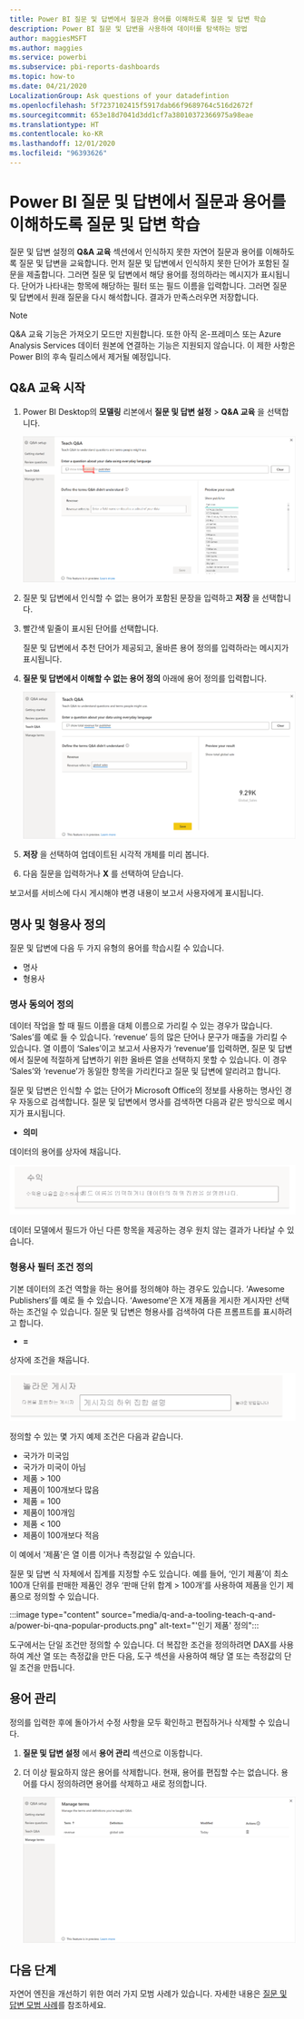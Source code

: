 ```yaml
---
title: Power BI 질문 및 답변에서 질문과 용어를 이해하도록 질문 및 답변 학습
description: Power BI 질문 및 답변을 사용하여 데이터를 탐색하는 방법
author: maggiesMSFT
ms.author: maggies
ms.service: powerbi
ms.subservice: pbi-reports-dashboards
ms.topic: how-to
ms.date: 04/21/2020
LocalizationGroup: Ask questions of your datadefintion
ms.openlocfilehash: 5f7237102415f5917dab66f9689764c516d2672f
ms.sourcegitcommit: 653e18d7041d3dd1cf7a38010372366975a98eae
ms.translationtype: HT
ms.contentlocale: ko-KR
ms.lasthandoff: 12/01/2020
ms.locfileid: "96393626"
---
```

# <a name="teach-qa-to-understand-questions-and-terms-in-power-bi-qa"></a>Power BI 질문 및 답변에서 질문과 용어를 이해하도록 질문 및 답변 학습

질문 및 답변 설정의 **Q&A 교육** 섹션에서 인식하지 못한 자연어 질문과 용어를 이해하도록 질문 및 답변을 교육합니다. 먼저 질문 및 답변에서 인식하지 못한 단어가 포함된 질문을 제출합니다. 그러면 질문 및 답변에서 해당 용어를 정의하라는 메시지가 표시됩니다. 단어가 나타내는 항목에 해당하는 필터 또는 필드 이름을 입력합니다. 그러면 질문 및 답변에서 원래 질문을 다시 해석합니다. 결과가 만족스러우면 저장합니다.

> [!NOTE]
> Q&A 교육 기능은 가져오기 모드만 지원합니다. 또한 아직 온-프레미스 또는 Azure Analysis Services 데이터 원본에 연결하는 기능은 지원되지 않습니다. 이 제한 사항은 Power BI의 후속 릴리스에서 제거될 예정입니다.

## <a name="start-to-teach-qa"></a>Q&A 교육 시작

1. Power BI Desktop의 **모델링** 리본에서 **질문 및 답변 설정** > **Q&A 교육** 을 선택합니다.

    ![Q&A 교육 동의어 빨강](media/q-and-a-tooling-teach-q-and-a/qna-tooling-teach-synonym-red.png)

2. 질문 및 답변에서 인식할 수 없는 용어가 포함된 문장을 입력하고 **저장** 을 선택합니다.

3. 빨간색 밑줄이 표시된 단어를 선택합니다. 

    질문 및 답변에서 추천 단어가 제공되고, 올바른 용어 정의를 입력하라는 메시지가 표시됩니다. 
    
3. **질문 및 답변에서 이해할 수 없는 용어 정의** 아래에 용어 정의를 입력합니다.

    ![Q&A 교육 동의어 미리 보기](media/q-and-a-tooling-teach-q-and-a/qna-tooling-teach-fixpreview.png)

4. **저장** 을 선택하여 업데이트된 시각적 개체를 미리 봅니다.

5. 다음 질문을 입력하거나 **X** 를 선택하여 닫습니다.

보고서를 서비스에 다시 게시해야 변경 내용이 보고서 사용자에게 표시됩니다.

## <a name="define-nouns-and-adjectives"></a>명사 및 형용사 정의

질문 및 답변에 다음 두 가지 유형의 용어를 학습시킬 수 있습니다.

- 명사
- 형용사

### <a name="define-a-noun-synonym"></a>명사 동의어 정의

데이터 작업을 할 때 필드 이름을 대체 이름으로 가리킬 수 있는 경우가 많습니다. ‘Sales’를 예로 들 수 있습니다. ‘revenue’ 등의 많은 단어나 문구가 매출을 가리킬 수 있습니다. 열 이름이 ‘Sales’이고 보고서 사용자가 ‘revenue’를 입력하면, 질문 및 답변에서 질문에 적절하게 답변하기 위한 올바른 열을 선택하지 못할 수 있습니다. 이 경우 ‘Sales’와 ‘revenue’가 동일한 항목을 가리킨다고 질문 및 답변에 알리려고 합니다.

질문 및 답변은 인식할 수 없는 단어가 Microsoft Office의 정보를 사용하는 명사인 경우 자동으로 검색합니다. 질문 및 답변에서 명사를 검색하면 다음과 같은 방식으로 메시지가 표시됩니다.

- <your term> **의미** 

데이터의 용어를 상자에 채웁니다.

![단어 Revenue가 포함된 질문 및 답변 상자 일부와 Revenue가 텍스트 상자 옆을 가리킨다는 프롬프트를 보여 주는 스크린샷.](media/q-and-a-tooling-teach-q-and-a/qna-tooling-synonym-prompt.png)

데이터 모델에서 필드가 아닌 다른 항목을 제공하는 경우 원치 않는 결과가 나타날 수 있습니다.

### <a name="define-an-adjective-filter-condition"></a>형용사 필터 조건 정의

기본 데이터의 조건 역할을 하는 용어를 정의해야 하는 경우도 있습니다. ‘Awesome Publishers’를 예로 들 수 있습니다. ‘Awesome’은 X개 제품을 게시한 게시자만 선택하는 조건일 수 있습니다. 질문 및 답변은 형용사를 검색하여 다른 프롬프트를 표시하려고 합니다.

- <field name> **=**  

상자에 조건을 채웁니다.

![단어 Awesome Publishers가 있는 질문 및 답변 상자의 일부와 텍스트 상자 옆에 있고 단어가 awesome인 프롬프트 Publishers를 보여 주는 스크린샷.](media/q-and-a-tooling-teach-q-and-a/qna-tooling-adjectives.png)

정의할 수 있는 몇 가지 예제 조건은 다음과 같습니다.

- 국가가 미국임
- 국가가 미국이 아님
- 제품 > 100
- 제품이 100개보다 많음
- 제품 = 100
- 제품이 100개임
- 제품 < 100
- 제품이 100개보다 적음

이 예에서 '제품'은 열 이름 이거나 측정값일 수 있습니다. 

질문 및 답변 식 자체에서 집계를 지정할 수도 있습니다. 예를 들어, ‘인기 제품’이 최소 100개 단위를 판매한 제품인 경우 ‘판매 단위 합계 > 100개’를 사용하여 제품을 인기 제품으로 정의할 수 있습니다.  

:::image type="content" source="media/q-and-a-tooling-teach-q-and-a/power-bi-qna-popular-products.png" alt-text="'인기 제품' 정의":::

도구에서는 단일 조건만 정의할 수 있습니다. 더 복잡한 조건을 정의하려면 DAX를 사용하여 계산 열 또는 측정값을 만든 다음, 도구 섹션을 사용하여 해당 열 또는 측정값의 단일 조건을 만듭니다.

## <a name="manage-terms"></a>용어 관리

정의를 입력한 후에 돌아가서 수정 사항을 모두 확인하고 편집하거나 삭제할 수 있습니다. 

1. **질문 및 답변 설정** 에서 **용어 관리** 섹션으로 이동합니다.

2. 더 이상 필요하지 않은 용어를 삭제합니다. 현재, 용어를 편집할 수는 없습니다. 용어를 다시 정의하려면 용어를 삭제하고 새로 정의합니다.

    ![질문 및 답변 용어 관리](media/q-and-a-tooling-teach-q-and-a/qna-manage-terms.png)

## <a name="next-steps"></a>다음 단계

자연어 엔진을 개선하기 위한 여러 가지 모범 사례가 있습니다. 자세한 내용은 [질문 및 답변 모범 사례](q-and-a-best-practices.md)를 참조하세요.
